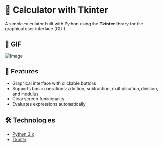 # 🧮 Calculator with Tkinter

A simple calculator built with Python using the **Tkinter** library for the graphical user interface (GUI).

## 📸 GIF
![Image](https://github.com/user-attachments/assets/192286fc-20b7-48d1-a2af-e3b5ed31e44b)

## 🚀 Features

- Graphical interface with clickable buttons
- Supports basic operations: addition, subtraction, multiplication, division, and modulus
- Clear screen functionality
- Evaluates expressions automatically

## 🛠️ Technologies

- [Python 3.x](https://www.python.org/)
- [Tkinter](https://docs.python.org/3/library/tkinter.html)

